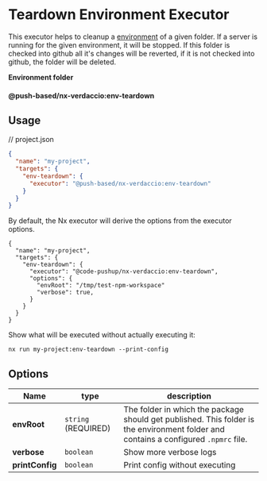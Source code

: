 # Teardown Environment Executor

This executor helps to cleanup a [environment](../../../../../README.md#-environment-folders-to-isolate-files-during-e2e-tests) of a given folder.
If a server is running for the given environment, it will be stopped.
If this folder is checked into github all it's changes will be reverted, if it is not checked into github, the folder will be deleted.

**Environment folder**

#### @push-based/nx-verdaccio:env-teardown

## Usage

// project.json

```json
{
  "name": "my-project",
  "targets": {
    "env-teardown": {
      "executor": "@push-based/nx-verdaccio:env-teardown"
    }
  }
}
```

By default, the Nx executor will derive the options from the executor options.

```jsonc
{
  "name": "my-project",
  "targets": {
    "env-teardown": {
      "executor": "@code-pushup/nx-verdaccio:env-teardown",
      "options": {
        "envRoot": "/tmp/test-npm-workspace"
        "verbose": true,
      }
    }
  }
}
```

Show what will be executed without actually executing it:

`nx run my-project:env-teardown --print-config`

## Options

| Name            | type                | description                                                                                                                          |
| --------------- | ------------------- | ------------------------------------------------------------------------------------------------------------------------------------ |
| **envRoot**     | `string` (REQUIRED) | The folder in which the package should get published. This folder is the environment folder and contains a configured `.npmrc` file. |
| **verbose**     | `boolean`           | Show more verbose logs                                                                                                               |
| **printConfig** | `boolean`           | Print config without executing                                                                                                       |
